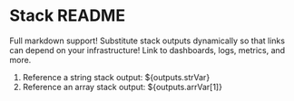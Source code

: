 # Stack README

Full markdown support! Substitute stack outputs dynamically so that links can depend on your infrastructure! Link to dashboards, logs, metrics, and more.

1. Reference a string stack output: ${outputs.strVar}
2. Reference an array stack output: ${outputs.arrVar[1]}